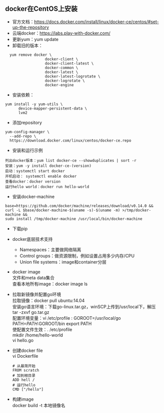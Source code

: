 ## docker在CentOS上安装
* 官方文档：https://docs.docker.com/install/linux/docker-ce/centos/#set-up-the-repository
* 云端docker：https://labs.play-with-docker.com/
* 更新yum：yum update
* 卸载旧的版本：
```
  yum remove docker \
                  docker-client \
                  docker-client-latest \
                  docker-common \
                  docker-latest \
                  docker-latest-logrotate \
                  docker-logrotate \
                  docker-engine
```   

* 安装依赖：
```
yum install -y yum-utils \
      device-mapper-persistent-data \
      lvm2
```

* 添加repository
```
yum-config-manager \
  --add-repo \
  https://download.docker.com/linux/centos/docker-ce.repo
```

* 安装和运行示例
```
列出docker版本：yum list docker-ce --showduplicates | sort -r
安装：yum -y install docker-ce-(version)
启动：systemctl start docker
开机启动： systemctl enable docker
查看docker：docker version
运行hello world：docker run hello-world
```

* 安装docker-machine
```
base=https://github.com/docker/machine/releases/download/v0.14.0 &&
curl -L $base/docker-machine-$(uname -s)-$(uname -m) >/tmp/docker-machine &&
sudo install /tmp/docker-machine /usr/local/bin/docker-machine
```   

* 下载pip

* docker底层技术支持   
  * Namespaces：主要做网络隔离
  * Control groups：做资源限制，例如设置占用多少内存/CPU
  * Union file systems：image和container分层
* docker image   
  文件和meta data集合    
  查看本地所有image：docker image ls    
* 拉取新镜像并配置go环境   
  拉取镜像：docker pull ubuntu:14.04     
  安装go语言环境：下载go-linux.tar.gz，winSCP上传到/usr/local下，解压tar -zxvf go.tar.gz     
  配置环境变量：vi /etc/profile : GOROOT=/usr/local/go   PATH=$PATH:$GOROOT/bin    export PATH    
  使配置文件生效：. /etc/profile     
  mkdir /home/hello-world     
  vi hello.go
* 创建docker file   
  vi Dockerfile
  ```
  # 从最简开始
  FROM scratch
  # 加到根目录
  ADD hell /
  # 运行hello
  CMD ["/hello"]
  ```
* 构建image   
  docker build -t 本地镜像名 

